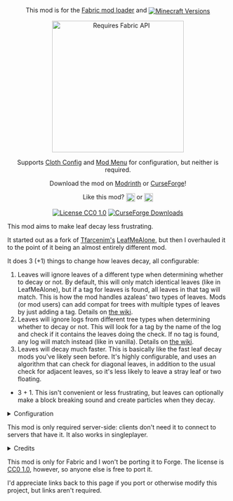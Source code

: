 <center>

This mod is for the [Fabric mod loader](https://www.fabricmc.net/) and <a href="https://www.curseforge.com/minecraft/mc-mods/leaves-us-in-peace/files"><img style="vertical-align:middle" src="https://cf.way2muchnoise.eu/versions/Minecraft_leaves-us-in-peace_all.svg" alt="Minecraft Versions"></a>

<a href="https://modrinth.com/mod/fabric-api/versions"><img src="https://i.imgur.com/Ol1Tcf8.png" alt="Requires Fabric API" width="300"></a>

Supports [Cloth Config](https://www.curseforge.com/minecraft/mc-mods/cloth-config/files) and [Mod Menu](https://www.curseforge.com/minecraft/mc-mods/modmenu/files) for configuration, but neither is required.

Download the mod on [Modrinth](https://modrinth.com/mod/leaves-us-in-peace) or [CurseForge](https://www.curseforge.com/minecraft/mc-mods/leaves-us-in-peace)!

Like this mod?
<a href="https://coindrop.to/supersaiyansubtlety"><img height="20" style="vertical-align:middle" src="https://coindrop.to/embed-button.png" alt="Coindrop.to me"></a> or
<a href="https://ko-fi.com/supersaiyansubtlety"><img height="20" style="vertical-align:middle" src="https://i.ibb.co/4gwRR8L/p.png" alt="Buy me a coffee"></a>

<a href="https://github.com/supersaiyansubtlety/leaves_us_in_peace/blob/master/LICENSE"><img style="vertical-align:middle" src="https://img.shields.io/badge/license-CC0-green" alt="License CC0 1.0"></a>
<a href="https://www.curseforge.com/minecraft/mc-mods/leaves-us-in-peace/files"><img style="vertical-align:middle" src="https://cf.way2muchnoise.eu/full_leaves-us-in-peace_downloads.svg" alt="CurseForge Downloads"></a>

</center>

This mod aims to make leaf decay less frustrating.

It started out as a fork of [Tfarcenim's](https://github.com/Tfarcenim) [LeafMeAlone](https://github.com/Tfarcenim/LeafMeAlone), but then I overhauled it to the point of it being an almost entirely different mod.

It does 3 (+1) things to change how leaves decay, all configurable:
1) Leaves will ignore leaves of a different type when determining whether to decay or not. By default, this will only 
   match identical leaves (like in LeafMeAlone), but if a tag for leaves is found, all leaves in that tag will match. 
   This is how the mod handles azaleas' two types of leaves. Mods (or mod users) can add compat for trees with multiple 
   types of leaves by just adding a tag. Details on [the wiki](https://gitlab.com/supersaiyansubtlety/leaves_us_in_peace/-/wikis/home).
2) Leaves will ignore logs from different tree types when determining whether to decay or not. This will look for a tag 
   by the name of the log and check if it contains the leaves doing the check. If no tag is found, any log will match 
   instead (like in vanilla). Details on [the wiki](https://gitlab.com/supersaiyansubtlety/leaves_us_in_peace/-/wikis/home).
3) Leaves will decay much faster. This is basically like the fast leaf decay mods you've likely seen before. It's 
   highly configurable, and uses an algorithm that can check for diagonal leaves, in addition to the usual check for 
   adjacent leaves, so it's less likely to leave a stray leaf or two floating.
- 3 + 1. This isn't convenient or less frustrating, but leaves can optionally make a block breaking sound and create 
   particles when they decay. 

<details>

<summary>Configuration</summary>

Configuration requires [Cloth Config](https://www.curseforge.com/minecraft/mc-mods/cloth-config/files), 
and configuring the mod in-game requires [Mod Menu](https://modrinth.com/mod/modmenu/versions).

##### Options:

- Match leaves types: Leaves ignore leaves of other types when determining whether to decay or not
- Match logs to leaves: Leaves ignore logs of other tree types when determining whether to decay or not
- Ignore persistent leaves: Leaves ignore persistent leaves (placed by player) when determining whether to decay or not
- Accelerate leaves decay: Make leaves decay much faster
- Decay delay: Random delay between leaves decaying and updating nearby leaves. Has no effect if 'Accelerate leaves decay' is 'No'.
  - Minimum: Minimum random delay. Set minimum equal to maximum to eliminate randomness.
  - Maximum: Maximum random delay
- Update diagonal leaves: When leaves decay, update leaves diagonal to them in addition to those adjacent to them
- Do decaying leaves effect: create particles and sounds when leaves decay
- Download translation updates: Download translations from Crowdin when the game launches

</details>

This mod is only required server-side: clients don't need it to connect to servers that have it. It also works in singleplayer.

<details>

<summary>Credits</summary>

- [Tfarcenim's](https://github.com/Tfarcenim) for making LeafMeAlone.

- [glisco](https://github.com/glisco03) for making [Isometric Renders](https://github.com/glisco03/isometric-renders), which I used to create the mod icon.

</details>

This mod is only for Fabric and I won't be porting it to Forge. The license is [CC0 1.0](https://github.com/supersaiyansubtlety/leaves_us_in_peace/blob/master/LICENSE), however, so anyone else is free to port it.

I'd appreciate links back to this page if you port or otherwise modify this project, but links aren't required. 
